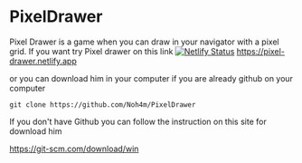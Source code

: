 # PixelDrawer 

Pixel Drawer is a game when you can draw in your navigator with a pixel grid.
If you want try Pixel drawer on this link
[![Netlify Status](https://api.netlify.com/api/v1/badges/02e1925d-34c6-41d6-a9da-3be650d62b50/deploy-status)](https://app.netlify.com/sites/pixel-drawer/deploys)
https://pixel-drawer.netlify.app

or you can download him in your computer if you are already github on your computer 
    
    git clone https://github.com/Noh4m/PixelDrawer
    
If you don't have Github you can follow the instruction on this site for download him
   
   https://git-scm.com/download/win
